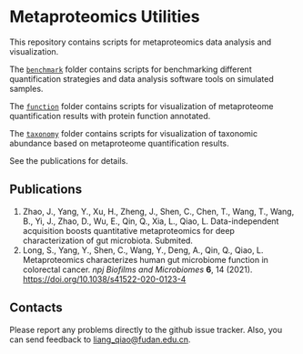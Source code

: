 # Metaproteomics Utilities

This repository contains scripts for metaproteomics data analysis and visualization.

The [`benchmark`](benchmark) folder contains scripts for benchmarking different 
quantification strategies and data analysis software tools on simulated samples.

The [`function`](function) folder contains scripts for visualization of metaproteome 
quantification results with protein function annotated.

The [`taxonomy`](taxonomy) folder contains scripts for visualization of taxonomic 
abundance based on metaproteome quantification results.

See the publications for details.

## Publications
1. Zhao, J., Yang, Y., Xu, H., Zheng, J., Shen, C., Chen, T., Wang, T., Wang, B., Yi, J., Zhao, D., Wu, E., Qin, Q., Xia, L., Qiao, L. Data-independent acquisition boosts quantitative metaproteomics for deep characterization of gut microbiota. Submited.
2. Long, S., Yang, Y., Shen, C., Wang, Y., Deng, A., Qin, Q., Qiao, L. Metaproteomics characterizes human gut microbiome function in colorectal cancer. *npj Biofilms and Microbiomes* **6**, 14 (2021). https://doi.org/10.1038/s41522-020-0123-4

## Contacts
Please report any problems directly to the github issue tracker. Also, you can send feedback to liang_qiao@fudan.edu.cn.